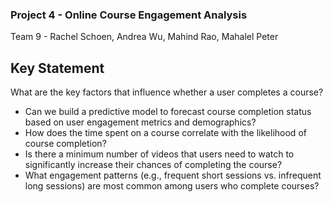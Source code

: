 ### Project 4 - Online Course Engagement Analysis

Team 9 - Rachel Schoen, Andrea Wu, Mahind Rao, Mahalel Peter

## Key Statement
What are the key factors that influence whether a user completes a 
course?
- Can we build a predictive model to forecast course completion status 
based on user engagement metrics and demographics?
- How does the time spent on a course correlate with the likelihood of 
course completion?
- Is there a minimum number of videos that users need to watch to 
significantly increase their chances of completing the course?
- What engagement patterns (e.g., frequent short sessions vs. infrequent 
long sessions) are most common among users who complete courses?

